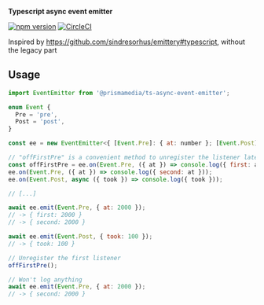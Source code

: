 **Typescript async event emitter**

[![npm version](https://badge.fury.io/js/%40prismamedia%2Fts-async-event-emitter.svg)](https://badge.fury.io/js/%40prismamedia%2Fts-async-event-emitter) [![CircleCI](https://circleci.com/gh/prismamedia/ts-async-event-emitter/tree/master.svg?style=svg)](https://circleci.com/gh/prismamedia/ts-async-event-emitter/tree/master)

Inspired by https://github.com/sindresorhus/emittery#typescript, without the legacy part

## Usage

```js
import EventEmitter from '@prismamedia/ts-async-event-emitter';

enum Event {
  Pre = 'pre',
  Post = 'post',
}

const ee = new EventEmitter<{ [Event.Pre]: { at: number }; [Event.Post]: { took: number } }>();

// "offFirstPre" is a convenient method to unregister the listener later, see below
const offFirstPre = ee.on(Event.Pre, ({ at }) => console.log({ first: at }));
ee.on(Event.Pre, ({ at }) => console.log({ second: at }));
ee.on(Event.Post, async ({ took }) => console.log({ took }));

// [...]

await ee.emit(Event.Pre, { at: 2000 });
// -> { first: 2000 }
// -> { second: 2000 }

await ee.emit(Event.Post, { took: 100 });
// -> { took: 100 }

// Unregister the first listener
offFirstPre();

// Won't log anything
await ee.emit(Event.Pre, { at: 2000 });
// -> { second: 2000 }
```
